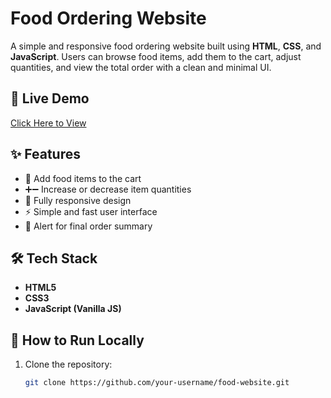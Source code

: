 # Food Ordering Website

A simple and responsive food ordering website built using **HTML**, **CSS**, and **JavaScript**. Users can browse food items, add them to the cart, adjust quantities, and view the total order with a clean and minimal UI.

## 🚀 Live Demo
[Click Here to View](https://foodie-delight-zeta.vercel.app/)  

## ✨ Features
- 🛒 Add food items to the cart
- ➕➖ Increase or decrease item quantities
- 📱 Fully responsive design
- ⚡ Simple and fast user interface
- 🔔 Alert for final order summary

## 🛠️ Tech Stack
- **HTML5**
- **CSS3**
- **JavaScript (Vanilla JS)**

## 📂 How to Run Locally
1. Clone the repository:
   ```bash
   git clone https://github.com/your-username/food-website.git
